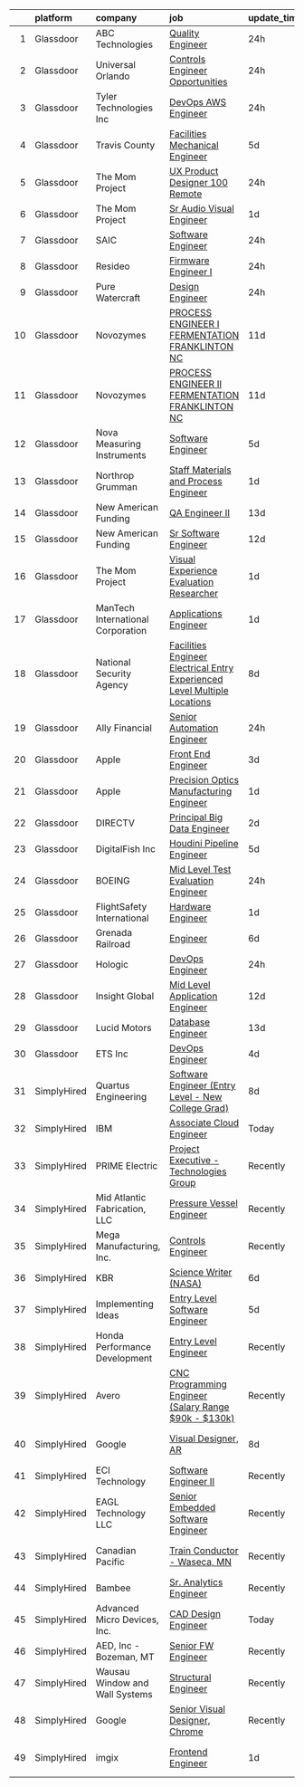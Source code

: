 

|    | platform    | company                           | job                                                                                                                                                                                                                                                                                                                                                                                                                                                                                                                                                                                                                                                                                                                                                                                                                                                                                                                                                                                                                                                                                                                                                                                                                                                                                                                                                                                                                                                                                                 | update_time   | location                |
|---:|:------------|:----------------------------------|:----------------------------------------------------------------------------------------------------------------------------------------------------------------------------------------------------------------------------------------------------------------------------------------------------------------------------------------------------------------------------------------------------------------------------------------------------------------------------------------------------------------------------------------------------------------------------------------------------------------------------------------------------------------------------------------------------------------------------------------------------------------------------------------------------------------------------------------------------------------------------------------------------------------------------------------------------------------------------------------------------------------------------------------------------------------------------------------------------------------------------------------------------------------------------------------------------------------------------------------------------------------------------------------------------------------------------------------------------------------------------------------------------------------------------------------------------------------------------------------------------|:--------------|:------------------------|
|  1 | Glassdoor   | ABC Technologies                  | [Quality Engineer](https://www.glassdoor.com/partner/jobListing.htm?pos=122&ao=1110586&s=58&guid=000001816625cde1a143d01ce3e0544a&src=GD_JOB_AD&t=SR&vt=w&cs=1_9d486a6c&cb=1655276162951&jobListingId=1007938517056&cpc=217C45A42544DB93&jrtk=3-0-1g5j2bjgjjca9801-1g5j2bjgu36hh000-bd5d17e4e4c988c9--6NYlbfkN0Dyql9H8otvVCf4o9ci7Go10120Y9pbr6bA0mF6UpCZZiuKMYhg-GJMonmd3j82u4oQECA5yojjBz142K9hX9iO77Jvj148hLdB--gNYlH-gcVjKXT6ozZMsvtVB_dM-Xtm0GEwY3RSuFfXButnaGwBuAuH-POjz7j3wg1CkD5s_3Xx1ScIfucwzh19M9305X_mWv7XqdminZLppbrjuZoACNUucOeShwgtKMKRFM3KUdhJB3wJH3mIZ7yHiqQKVeoDxtLPVqGzKesYDKigiYpKzBimM6k24CxX5chVmr7v_IZi7LfgeZz3wpymeDXm7TBBIwrcrzZKOXrKEhqw5-VVp1QAgTuYV67LQPzKTX85tGA5GI68d2UmTQv4Lquuq-XPO8ID1M07pwWKaAJX9p9V8sIH4SPdAMQOhy8zo141JmOf2oTU7HakjcUGkCKQxiHCVvynKYzNxQhQIX3l_8HBtKNPu0LhWb5mgJctEevnnFCsWJw5mGQSYubEB6QqytlnjN9jk45HNqxIh45XAhKAo0lOAZohRQK0ZT0kg_zEeNvU4ND3bKRs3Gdg5IZSInY8xRri8ZgwODQ-VWC3nB2wNI9vULvCf0fOCC7V7i_h9OvphTViZAjYWnRTjUyCtpFPqnWRXlDsiNmn8eD_jK0TMclff81CxLkrwAYzjYjfD1l95HWwYpc8DIrk0142jq4SGoENWCHM0oQbLUH2iZFGZnc6hbpHP60%3D)                                                                                                                                                                                                                                                                                                                                                                                                                | 24h           | Gallatin, TN            |
|  2 | Glassdoor   | Universal Orlando                 | [Controls Engineer Opportunities](https://www.glassdoor.com/partner/jobListing.htm?pos=126&ao=1110586&s=58&guid=000001816625cde1a143d01ce3e0544a&src=GD_JOB_AD&t=SR&vt=w&cs=1_8e1f2d0e&cb=1655276162952&jobListingId=1007939007650&cpc=9DC6E4D8324653EE&jrtk=3-0-1g5j2bjgjjca9801-1g5j2bjgu36hh000-43606380b3708a00--6NYlbfkN0A8dBNt2Xi2s2VyZMdbOlonzlm4bxv48OGaZczYzhjJpiI6hl9onzam_9bPu8THeLGg4YJJSS9fjOXnAiPjINKGA5lcecBX2w5ezxFrWyOgGz4R9qUzeSCIR1YmpQEud7h9pjynpK7F69apQRbAkW8_2zgdFrKb0SASdp7p_XQ1s5KvLJQAbia3mckEtsB-Ldv-56_bLIZHw0kmdNuF0hGKqRypdTjHi8Zp2r01z31cxj37BKeue-ak7pXJrbxn2DhTqlFblnibFnTo5uuYDHsllwZkHS434OzKbDsDrPoamL5ltkNSmZYSJCEtKP5iYMUrozCid2W4ddVx9Ke_HYiOYbYoLO0TrJ2MOrFzxWjEQZf3iHPhFnUj4K1j-T3EuoQPyENHrhW_-LuFeqZ1YhaFA8sWnGFA_Jdbcz2TMS_vW14KAVFGN1Oh3urLI7R6C_JwhIgOqIOQ8wSFdl0gf3cnSWl6n_EkQ3GnceS7UlkrmiBHO-VMjnqsRy4mnjPc_cI614ytFdzMZbAywCV2w1vjsXcBBBBUga7V16V09nP3Y-IuojW8uEuhoGKLxGjTxfo3U_npKWMTZv24rbndw8oSS9kB9nxtpwv9IvnPe7HySncKW8_R-ThVSbdVaPlN7pJ7lanpmPoGI8sFOkvl4OHxIY3Jebg-6_u6duGRHLAGjRMCq2hvrKfKK80LM9V4zweRjeZu_aGjGB9p0B6w7HQOWgFlc8Nw13zpt7btAy_IZ6RE3R11T4fPbZ-PwCmSFSxHpCHNF5XdWwcIBo5ytja8AcmrNNz6VDCULz8TGav44Zi6tY7MocLXhmazi3VZUNrJewCzrSVOhVwuoLuKnYRhAgbWSca1WoHRgQINXy4XvBTYpX9n4RTweemKnJjIX26froxPtduwA7t8h6hlI8yennrlnGPjOzTy_0P5kdz11NVgd5U2KL--6STk_bhuE_bUYOMm-ly0IiUIfuarrb4sUIpFRJv2bFme8b4pbZ22QIsC_b0nHRi9IY1_zujCrQ_mlhpkgp5duizwbTUdAB4icafp0yIRf6KNX-bIMs-5u8zBnEiqYzS365t5iKQcx5JX_K78f0A5rDrFYl6vEeFDA0WNcXFFIlU%3D) | 24h           | Orlando, FL             |
|  3 | Glassdoor   | Tyler Technologies  Inc           | [DevOps AWS Engineer](https://www.glassdoor.com/partner/jobListing.htm?pos=104&ao=1110586&s=58&guid=000001816625cde1a143d01ce3e0544a&src=GD_JOB_AD&t=SR&vt=w&cs=1_515a6dfa&cb=1655276162949&jobListingId=1007940035766&cpc=D1854919426062D1&jrtk=3-0-1g5j2bjgjjca9801-1g5j2bjgu36hh000-3dc47eb8861e020a--6NYlbfkN0CeE3Wp1M-8tH35RiH3f1Z9bIMggqs9mWwktycFHRXbIf7vsqZ4_y01El7JuLHQmhjJrEqCTIxpiGbuWFpJyQsE-aU5cNuGayx2r3Q7SNv14Le_bkWF9khHyeL05PDMi93B_gFGjc6EtySOiD2AtpG6BL8kvtI4tSN_3dOXt1Kau-xFJ9J_XkstR0b6q210dSGyCZA4Po5W72HH8Ryb73RAkTmbEUulPtfOdgiu2S4AJAyOWfxUxK7qSCZK0AXt5YK3w98rhq-ZBnJyGlAU4ush6W_2HsWljs820FmoKo950O1ARVE33jhMoEffQ3mqklTQT4J4RMupjH-6FoMUA-o2nQPdCSCs2r_MneOFEeySa4LBMG1kHgbhtnprMFZPNbNnYppIVm8oF26-amAF5Hc8utpgmV9h-qf0f6y4FmDraaQeNZBnHwpUfZJGAd4xxh2WGOljJggpHIe3PzxQuluxAL3C1TRNAgAfimpo9kbKyks4tUmWINcVU9vDJMKnkx0H0Zhy9ERvyEVqemiCJJ_VG_f8jV0XL_EJggES-ZQrDw%3D%3D)                                                                                                                                                                                                                                                                                                                                                                                                                                                                                                                                                                                               | 24h           | Lubbock, TX             |
|  4 | Glassdoor   | Travis County                     | [Facilities Mechanical Engineer](https://www.glassdoor.com/partner/jobListing.htm?pos=106&ao=1110586&s=58&guid=000001816625cde1a143d01ce3e0544a&src=GD_JOB_AD&t=SR&vt=w&cs=1_7fc24ddc&cb=1655276162949&jobListingId=1007929714118&cpc=3B453408E5782294&jrtk=3-0-1g5j2bjgjjca9801-1g5j2bjgu36hh000-51a2754220af87a5--6NYlbfkN0DPC_LVculOqwqU5hJIEhpWd4EhNYpIBkCFdcy_r_MFe7ANdGmQxI-VvXJrD63T4D-IuiuGT9SGO4KPw_10KHO8vm2j_QZuFjys1--zmzu8ck3aOgaTDEMcaKwsmU1kLWoUlNL68lrv_rSx0-CMvZsywyETUFLEohMjqpFYbH3pGNjAhHPeOHFVfOfKrwfezefwrDWGeCGXElCWVcWkEdGkeLSqcP-UoSHlCqFyP6s0CD_SQRvE_tWeCPC4WiuYCDiTZvr26_RtlBv4QB1nfNwKVhsQICXJwhASM9Qxdk13MM7kKudErt8nS2rRYOGVY8WN0Pi2tHIYjOf_GLeXnEz2AGeQgWUy2P1O0w5UmfinvkQqsVLC7Xqg8AgABhq7u1r2n9Bn4F1_iWk226xos30P25Zj5uP4P89emQV4sBEEzHVUQZltVXikGoer6dXKh18T5jMnO_Y-anitibIHA9tn1GWjMPEyXKO2Jk2eW_Dqq29zf1PeUSRwVyI2LpHza_TeSFPWAGJbaxTFYvx93yneozlmUaR24YU%3D)                                                                                                                                                                                                                                                                                                                                                                                                                                                                                                                                                                                                  | 5d            | Austin, TX              |
|  5 | Glassdoor   | The Mom Project                   | [UX Product Designer  100  Remote ](https://www.glassdoor.com/partner/jobListing.htm?pos=119&ao=1110586&s=58&guid=000001816625cde1a143d01ce3e0544a&src=GD_JOB_AD&t=SR&vt=w&cs=1_506444b7&cb=1655276162951&jobListingId=1007939940036&cpc=C19BE7EA145E205E&jrtk=3-0-1g5j2bjgjjca9801-1g5j2bjgu36hh000-282fbafd07e7048c--6NYlbfkN0BDp_epf89aHDQhKpPegNJQ_ldQpEFZQsM9OcONMGxWx6pU56EKHF58QjVdAUvn2gX31HUntCyLU9kL0yTqRlH6dOkVst3MF0LDMifs296oIceqZGFjJ9Mrd7jn4V0xTO0Sl3ZoJMxNCG-8e68862iCXYY7g4rk8zkddckaYAavlYfQvB8YHhY8Ex7xm4sTTZY11t_0xOfjmuNzIb1sL5kw7XwCJg_OcD5pqOT3yXqGhkAcbme_EKiA6ok8ifFYC0OxlJZAdMq-YMLxXA7yDoauyPwox05oXfX4vOX-FAvnAKa9AFkY22BoE-ZWKIVl0v3dAtq-dXc-09JRJL_WnwSTl3R1ofoT01Eaoj_WC-X5Nieendob5ZNZRHyyiyfVxkznkm6akbzqy0KXA6KkDiZi_VfEqpsLOEdcmxJIjUxIVE-Og75rkSP0fAWf0YnKhGYYIrboEja-4d37QlW94mibPmYrEWEHI8skcJhJU-zW7z7QM6SrXR5h_rhSKrQuXEjrESmEWGDIlsp_wUOurUJzDIHK3YUJzkktfZUqbmbMA0AhFON7PfRoTStl-dIe8DECuN7_9LYUtQ%3D%3D)                                                                                                                                                                                                                                                                                                                                                                                                                                                                                                                                                 | 24h           | Remote                  |
|  6 | Glassdoor   | The Mom Project                   | [Sr  Audio Visual Engineer](https://www.glassdoor.com/partner/jobListing.htm?pos=116&ao=1110586&s=58&guid=000001816625cde1a143d01ce3e0544a&src=GD_JOB_AD&t=SR&vt=w&cs=1_651b88a9&cb=1655276162950&jobListingId=1007937497386&cpc=5FEB1BEB8E14EF52&jrtk=3-0-1g5j2bjgjjca9801-1g5j2bjgu36hh000-1e8ea6b2390f2a34--6NYlbfkN0BDp_epf89aHDQhKpPegNJQ_ldQpEFZQsM9OcONMGxWx6pU56EKHF58QjVdAUvn2gX_BK2JMdqXaKMvPQ-O_yPXPYbViXcy2agRfKi6qVWOPBhGUYEXSUtLFgrlpOWndMJZo2gIsPE7Zi1ZgxAz-U7K999IZRUqojpmdV1n4Pb4HLsOnvSLFztCIcSSsh_zE818g4gnecRQQjIdSWgTwSK_EEef9JbaUlMnvx3jPmH56Cuj00D34CzrlZNrj3Bh4sEriD0ka6_iV1PaYq8ROG3Sas7vbUS2Om6-O-Mk6Me_5U-H1w5dQY82gjAqiyJAvJLSK8qJPMWoVD0tvHE5QjnCljin2FDUEUlOkRL3qx_T9ktSono7R-XIGC8M64-3qGviiw-VK2s0xSYFWm1XgnKqBVi-ZJXcFL4782IEzD6MQcU0MfGRAtoKbn_IrUwSbzbu-Axy4tFF-vZRiJQB6dkcxH-bdJppB4PNdNA6jw2MFjfABgrsc174doULzc5e6s8Uqpet_xb98x-IZLjEx1j6NILSs17SXjA0JuVF0iGEWZ67hZkb8LN1YepcvEP_cP0le8Wlpocdxg%3D%3D)                                                                                                                                                                                                                                                                                                                                                                                                                                                                                                                                                         | 1d            | New York, NY            |
|  7 | Glassdoor   | SAIC                              | [Software Engineer](https://www.glassdoor.com/partner/jobListing.htm?pos=118&ao=1110586&s=58&guid=000001816625cde1a143d01ce3e0544a&src=GD_JOB_AD&t=SR&vt=w&cs=1_0664e117&cb=1655276162951&jobListingId=1007940043725&cpc=C63BD00756FD6F58&jrtk=3-0-1g5j2bjgjjca9801-1g5j2bjgu36hh000-be44674f0624fb82--6NYlbfkN0AauYDK0PcpkAAwvqsYr42ytNXSoRmB0ySYhRIkJ-ozknMmzV10mP9D-ZXILu2789aDthj1B7hVFHO5RAKOOR5nfooOtWgOJvnO2sD_vSsPXCDlsA_ObJpeb6uHIfWd0-eMicJYpQDC9VIs6NtOcODKkZ3YcuIrWK53SjmsWs-PQqXAR7gqQ0crS3nCi8htOcMdkOHSPcR9_y7mMODHPC9kpvp7mMhQy8oVKan900WbSAnBksHHxj9wUhm1W5Nw-HgrO9dt2Z81zBvfz9OMiJRrmqasUiXeSO6qK6MkegmPboX2GEkIDeTVgRtUFbRUOcJwzQDzxdkeHIAxz5oKtWSTkbfhWY48wh7tkL_TluRvj15rTzYqNtfPJ0ckOjnbYJUGGwca_sOJtNlSnzRX90KmOTtjT--IoJiLbk-qVUsOolB57mrDNo8HiywiZNdTaaLqwR5OvKNJmNy_2Tv4RbEMbw0vykbHfHgGOxourro0NgasDKqWmPo6qYXdaTyRNsSdT9i05bpvHSMfgNo2clTCErMEUC48aN-xO6BXnElElBWPlVp4POa1SMXgmYOnchKgTAfcL3G-hZ-jntoSEJs8L1ZnKxHS-Lt7D36J6jTs8stmi7K3UxieRH-cITsZSXPGmEIW_j02bG-XesE2A-y2fB3wieOzk6iTB7xMIEsWQDF0MpaSbo5RwRzoXJ0owoKstxY1qasislXm5ZqXMxCWLat_tlMCotFGtmvBQMR0Jq-3lC3M4QuOSO4QhZq5Jwe89qOhfNYwMTdv6MV0kJw4bbWDOe2g5H1xF-_M7oO_Mwu3ECjbGS0MlVnkVKAi2yGCu5LaGCwkAxZtaGhFNjoQf9R2S46nzi_aWJFMHmmT1_snNxOsVGLDjNJuuBkVyTuTzGTYUDd8aD_MTwwlp9e9FYYn2NYkh-R2gBI2W45b_5eXY8DBAUwR09CauXF9_yA%3D)                                                                                                                                                                               | 24h           | Oak Ridge, TN           |
|  8 | Glassdoor   | Resideo                           | [Firmware Engineer I](https://www.glassdoor.com/partner/jobListing.htm?pos=114&ao=1110586&s=58&guid=000001816625cde1a143d01ce3e0544a&src=GD_JOB_AD&t=SR&vt=w&ea=1&cs=1_7ec67fd9&cb=1655276162951&jobListingId=1007939763403&cpc=6EF74AC2F94C1840&jrtk=3-0-1g5j2bjgjjca9801-1g5j2bjgu36hh000-fb58bac0fdd772ef--6NYlbfkN0DT7T19LRm5rIw1kVFV5jjJyRz0r7VL9gA-w6GP5AeeJEuQdK35QSWg1vDUulE4ICSVkpMJ47jai_VrIxkSsb3c-pt4ubYIguc_cSJskvpsD2A2ms1S4OoHLj2qpXWIfJFbmwSRyIJxSl1DqqKMY1kUxL_8MQmUt1YyR3uNCEitij7t5QYl2QGXV0YeTTUh8XoIymV9BGFOztsR8fuNPjE8sZhS1bm3-tSFH_QI6doGOMghR-R5mz9hSaV04CgB4qXKyfRGEvssYsn1N9enTwhd5oCbW1mWkG0HJDlVdrsjT4eYTJz3u9UZItC4nDW45Ozik5VCzlNwvYFx6G4gnn7jr3Ddo4U82iux74EqP8aNqhLCf0xYOqWb1kJ_HKstBZFAJsTVM_4r6vVFQ-2Xfx88QRbQ0-W1tt_EyiHfz-uI6r59y0C1lwDf_jAx9Ib5Umh3EsifRT6tRoM_x8_LbUlefHJWuaFd8J9-Siyo0PiaRQp4zArY9vxdf81-QeQzTqw977OIPCT0NA%3D%3D)                                                                                                                                                                                                                                                                                                                                                                                                                                                                                                                                                                                                                          | 24h           | Golden Valley, MN       |
|  9 | Glassdoor   | Pure Watercraft                   | [Design Engineer](https://www.glassdoor.com/partner/jobListing.htm?pos=111&ao=1110586&s=58&guid=000001816625cde1a143d01ce3e0544a&src=GD_JOB_AD&t=SR&vt=w&cs=1_3e74cfed&cb=1655276162950&jobListingId=1007939991855&cpc=34670CD602BE5E55&jrtk=3-0-1g5j2bjgjjca9801-1g5j2bjgu36hh000-90f7e53e94f0d650--6NYlbfkN0BvrjnhlIknunj6B5uFGHHla5BSmGDnouF8_mjReNBU2kRZZ3EzJErpFaAlNuoJv_OnEIbDC4xlyDt225KawaeQQdvbt0GxWsA3EFbsm5war6UWVzQg6x-9O_7vA-s-Ymdu4M5ZqpzSYbLxxuqLsQ9B-eCc4xY8xkDAxOO9LqvH1tEHMg7I5fWuFZ8qvN-PvNmLcDsoAWzoLqwbKP8y9Be7XFsXcOihYeEcp5uPv0W1sfWWSR9QntWJ5znHPD1KnyQqS_t2FttwDcVHNIO5FUMm86XAtEEZQZppz88W_YS86UwWO1Nj3X2QjsUpekS3ut_U7zVyRDZKtkw4C3NP7E_QJqutD2tNjGs67nbyd3tjEWp6rQ4Ihg_DPcnW16qPEYemjDEmSP7a1qp8Qn_ZvXeBlbto_mPjm5yjHPKstRjlYLQcN9Siwzr1utgAMSZRb0LKnAYXwsSCqQJPj-lrmvRzgGw2_-vx_V9Vj2-nGILkS5FPmVn1a_tpUHxQ1y9XW4k5k-VKbnJv7P7_mAbJPg3tVoODVd2x_WBoMOCRTaSTtNYwd7eL3aQUXEUNytzRJCfC3rcKtYfh5HjN2SOBibl7gPFh4yUJOZ7fY2vure6GtpdOt87CpS5Ro8dAsImewYc%3D)                                                                                                                                                                                                                                                                                                                                                                                                                                                                                                                 | 24h           | Seattle, WA             |
| 10 | Glassdoor   | Novozymes                         | [PROCESS ENGINEER I  FERMENTATION  FRANKLINTON  NC](https://www.glassdoor.com/partner/jobListing.htm?pos=113&ao=1110586&s=58&guid=000001816625cde1a143d01ce3e0544a&src=GD_JOB_AD&t=SR&vt=w&cs=1_0b8e788e&cb=1655276162950&jobListingId=1007916782750&cpc=59DF70BB7E75A6DF&jrtk=3-0-1g5j2bjgjjca9801-1g5j2bjgu36hh000-77b0cb9d8ea2619f--6NYlbfkN0DzYURYHhOhcSs2kH59Vbc5dm2dr9cX_ohkgLaX2Bn0uAh7Jbtz3TTEINapujOv5k1BQl6A23-sK2rgY02Jd48pYEgHblWDF1i8zV3h1JxS-y2wjXF9IequehsUtqqP_vXMItp90KIVRGOquJRdVZX-ELXCcywWUYEP4u3fCTfpmZTF4OOe5e2P3LWY1mbQipknXHQV5H-Trv60Euk_ZwEX6toyzg70XED-2P4_CFVPRbEIo5XNRuDYJ_JXdye5TnMBqfCb-E50iW2oU3W2mgVs9Hj-Q5thgYyTjctlDbTAaA099sxE72QNUmnegXdwhbk8OiWqfF18WIY6ogsoMOH3t9g75Qp4QCuvsmlmhI4RnZWsknjjAZlRlezheVU1NHfRwD0Qp7TDxqejxvR1cx118HT-X4-837GXcSdxmKB9_xhNzdVHo4_xRgxPqKRsfVyIhlHhtBPaVVAcD8i53XMIqFclH5dFxXuSHjaVN_tmlnKHNVllHdaOZydaCue3K5zzHt99FW2ZPYsE9r8oE0NOR8erCng6GhJVpO0nSvDHHb64Z89EE4slXSEiS9sCF5qaOoKg6nycGBOciAzNGNADwtXZCtpIBxni9hkf5cpL3L-4FMywYYLobf2eTYR0kL4%3D)                                                                                                                                                                                                                                                                                                                                                                                                                                                                               | 11d           | Franklinton, NC         |
| 11 | Glassdoor   | Novozymes                         | [PROCESS ENGINEER II  FERMENTATION  FRANKLINTON  NC](https://www.glassdoor.com/partner/jobListing.htm?pos=105&ao=1110586&s=58&guid=000001816625cde1a143d01ce3e0544a&src=GD_JOB_AD&t=SR&vt=w&cs=1_c0941951&cb=1655276162949&jobListingId=1007916783026&cpc=DB3A3A67F9161FF1&jrtk=3-0-1g5j2bjgjjca9801-1g5j2bjgu36hh000-a488424d9d6b1753--6NYlbfkN0DzYURYHhOhcSs2kH59Vbc5dm2dr9cX_ohkgLaX2Bn0uAh7Jbtz3TTEINapujOv5k1BQl6A23-sK_TlqujlbLsuTCF5WGE9UuhptSRjqv9WKhixHGXwyB9IWIFvrZ2MCncbhsta3K8YVk3Ldsfx2tvfdRPRB0qka5VjQ2gMLmoGZun0oQRDHTRt3I3zO1t_FSsCNWyxctJWwuouQ3y8IupjcmtAwSMCQhHsSQ9clXUeZndTuFkWSOQ212z_vJGAA4xK1zXGtf050ZshAQrw0Vdi-VMr3swrZA60ei2hPqpBHjiLpv7yLoO7tOw8PIZ5wyV5IQOudvozqbk2u087K2VsNWx0fP6JMrCtMU9H8WyFyyM7ZVPmN-r1UM6jzAvo79YzuvjHk32SRkDlQJKYlDdp4Ey4wyMNDB5h35V6R-P1NI9NANnlpceRfTl6WPkRovUBcKNuuWpSnrcnglpmDbhUNfSQhpgYB1tZ4oYvMxTMSZFHZ_I_p81xq4RISIj-RDnaEAY6C4J-5R-Me8AS9Ft46ECXFrMjtDrlqzr0EG9RfTyn_66LVcFXwHfE3JWrI0OdWyJlYd4__Zk688VhEKOmXmvc3jZWfmCNR-QhRaQezS7o9K-Ijfr4LxkhRAxkMt0%3D)                                                                                                                                                                                                                                                                                                                                                                                                                                                                              | 11d           | Franklinton, NC         |
| 12 | Glassdoor   | Nova Measuring Instruments        | [Software Engineer](https://www.glassdoor.com/partner/jobListing.htm?pos=130&ao=1110586&s=58&guid=000001816625cde1a143d01ce3e0544a&src=GD_JOB_AD&t=SR&vt=w&ea=1&cs=1_62bcd3ed&cb=1655276162952&jobListingId=1007929332243&cpc=32EE424DE2B657EB&jrtk=3-0-1g5j2bjgjjca9801-1g5j2bjgu36hh000-44186de30a04d482--6NYlbfkN0D5lWrS-1n82FgDGxmKToAX9g1SJqlowEUYAWlCu4XHS9zaqgkP2TvDQEpoR1J3qDbxY3nteRQwCr3EPtSq4xNgEBNHlE-eJEuXPx-yePUqCLITYgEmqNupWUIyK9V0sxkgKJP7Pu6W95jLWc0kIUY7b9g9_joJqSvHxqVytEzrMSf7sCVP829HM5CU8nd2d5ae-CUU6S60C7ShZ1Og5vcVZ5kJ07CUB0ZqVkc8WPC2oJnmMlf8xUJj9U5ReGQSwYPOEmyyIayrRs_SVatog7NkvH8ZyzYAg4y-84jhqp4DH-d2gnjxLHxVWGTxLqirYqoeTDT_-StVmmeZD92ddxzGFeuwPvgL8-ZZPrkfgTD9tCAqF3sx38jr6fnIo0uhxZ0Iy7jjSg6Oig2bduI7M069HgC1R-g1fQbL9G3AJeYA4bd_HKv4zcY43Fb8XA7ofHU36JdIwKmV8ki-kABqD_lUSuHhdGB3HdcXrCGrJw9yL-DC89Ao1KlKa3zzhj2Mck0%3D)                                                                                                                                                                                                                                                                                                                                                                                                                                                                                                                                                                                                                                          | 5d            | Fremont, CA             |
| 13 | Glassdoor   | Northrop Grumman                  | [Staff Materials and Process Engineer](https://www.glassdoor.com/partner/jobListing.htm?pos=108&ao=1110586&s=58&guid=000001816625cde1a143d01ce3e0544a&src=GD_JOB_AD&t=SR&vt=w&cs=1_b7be800d&cb=1655276162949&jobListingId=1007937603829&cpc=3E251C7E648E8D76&jrtk=3-0-1g5j2bjgjjca9801-1g5j2bjgu36hh000-d1253c1b7a2e9d24--6NYlbfkN0DPf8Tf_oakpB62WadId2dzQiWExtALTi0lpCM--zHBL1trAzPQuAwgyDf_-NiZch0xXP53WrIrpA0E3ktRTCg4tdJIGHskG54zn32rUclockSHlQQcGot92nZPQXFhXfCizz1Hf5KJhUnmdqrwlvghldlDLKEBpWMcNfcucIZNIORVJXsxs6KVI2GhxYAmBISJokAg3yUdWJYkNhqZyTxLljzpBoip3Rl7Pc11r1nQO1Cvk0BcupHYJvGYoro6tRWotNHv0motJbpNY6qHuGwKqFVvxlFwwRMOqtAbPmRhR2EMtOT8Jg3-SwBQ1_Be_hZYcjeGHOlvqfyDHgyh0x0UvwmAHWW329TGrfM5EBwJqJQX5EFmeMtLpWLERJH4f68DZJ9UxgzyO_hjvUmfrVxByxNYoo2Jd13byio3q9slNFREcyvVUSH0XXjxrtft0Jc-C7fSv4hNaohyKlH6eLq_KnugMsFXtvqOxT5EcY9J5I8xe4A-Sz_Uo2H5Y79C7QRUf6LeDSXKmAqyk69rUeYnmb5l0eL1S9sMeYgj3In8dgR_Q6eiF4P1Wfe_gcFUlfdtFrOjiA_whogkY8TDd-5RqSraYPQfvsNV8CgAOiMiLghpiBIAKARNccy4oSMrNaaepnxmv67rbvIVos2b0VNtMhGhgbECfPYRC0XlMHqGCGyoyey3hcnX-lZn5lBb0RZP200FlHK0R9Y0P_bhGelyiWe_Yor9qmSXhriygvge-i0i6g3AZtXfw-GCLM7oLVd_9bfv8iB2GLCyaJ9V-jqf51TdkumntouTHqemQnYZl_kLc9FH_RQLFnBJWnpS8m_hnIjp4WyGPmQfB1ohXO9TDK8jZXCCYRw%3D)                                                                                                                                                                                                                                                            | 1d            | Clearfield, UT          |
| 14 | Glassdoor   | New American Funding              | [QA Engineer II](https://www.glassdoor.com/partner/jobListing.htm?pos=123&ao=1110586&s=58&guid=000001816625cde1a143d01ce3e0544a&src=GD_JOB_AD&t=SR&vt=w&ea=1&cs=1_94059d68&cb=1655276162952&jobListingId=1007909888068&cpc=7F6F94E2229B3AB5&jrtk=3-0-1g5j2bjgjjca9801-1g5j2bjgu36hh000-5e6163080e97dcb4--6NYlbfkN0C2BFb7Ub2YUp4strrym9V3pWtjyRKtgHKt_kMzkewmGGJEved23y_kY-GSZp2akmOnnBVFhknn1dmgb4isILeEUsTizJw027sw8FXT_a3BY2yeVrQZLFqVa2yf0kp6Ff8opLu5JYCYJj-JS5GRfBJ47TeZBU-f9SAvFxDrn4069ASsozAQv5ZvSF5dUIfb1AOuza8ws7xmhIKi0U117XmfV1nQL2dSiA9OqdLEi3ZWNd3HQachYdQfV6qWu8GwJwePswFLsAgC-WRnlMrdUk8ULP5SRfYhxvlIaYJn4V_BTvQJEGPR7vUmXtgdsB6E_Tc8FTqSSq8A7VznTn1YpK12xuMpt0LZBhPmUIYlpqbB5pMrE29FNBLC9yVrX7g8cd9LdYTP43pZN9wO4mX6xKsoM1fFD3_gATciVwPMvrjvOlXJhMVypLBtMvo221yjZI1VEkSkBaSAZlF6JcZRWysKgkgHsLj7x-tdW-O_jd_B_SijuSoJKb9TO9E9VF9Wc9g%3D)                                                                                                                                                                                                                                                                                                                                                                                                                                                                                                                                                                                                                                             | 13d           | Remote                  |
| 15 | Glassdoor   | New American Funding              | [Sr  Software Engineer](https://www.glassdoor.com/partner/jobListing.htm?pos=129&ao=1110586&s=58&guid=000001816625cde1a143d01ce3e0544a&src=GD_JOB_AD&t=SR&vt=w&ea=1&cs=1_41e0755a&cb=1655276162952&jobListingId=1007913734971&cpc=0C139D4CAD5A6DB2&jrtk=3-0-1g5j2bjgjjca9801-1g5j2bjgu36hh000-2962633781fb385a--6NYlbfkN0C2BFb7Ub2YUp4strrym9V3pWtjyRKtgHKt_kMzkewmGGJEved23y_kY-GSZp2akmOjycRAj8bMdR0y2MdnbmG25B1emvbKmp5_MlvJmQdnYMUCKWELoBbOlA_TtzOAX6yjgfSp3br0260fNuEsk8D7cOW7NSXQg5SH3_HJt_E9nFZC7xyyyq8Fn00NPgqsrQdn7sLh1QO_Vc2xVHf0eRmGDREmxMDNqobsIkNVFIzdkNwJMvW4czLVxoerzadEbLrlXjIDzBq0gfeaS5kSoMZsY-ISn-sKjk_7C64PWQZidxnXuEwZTZIUqVv1PBQoOd04qoY5-hxXSCgXsoCflV-eoI3YsxADxCWNp4m-pBHG9GsMmsv8mH6JXeGTw1AdkMiYXaIwE3KtNpOFhgH77tvQzgNyOA5Ni9mcPSaKazdg9CEYVO7Du_1pil40a1o_JjkEShxNEucJOvBbk6BkeVlkg3nMSDUUUh9dfmHUjGVwuZ1NNJr9acc6QxTCSPD1BCj-sWUy9AyAvg%3D%3D)                                                                                                                                                                                                                                                                                                                                                                                                                                                                                                                                                                                                                        | 12d           | Remote                  |
| 16 | Glassdoor   | The Mom Project                   | [Visual Experience Evaluation Researcher](https://www.glassdoor.com/partner/jobListing.htm?pos=112&ao=1110586&s=58&guid=000001816625cde1a143d01ce3e0544a&src=GD_JOB_AD&t=SR&vt=w&cs=1_027628f3&cb=1655276162950&jobListingId=1007937497613&cpc=BBD63848FB84346C&jrtk=3-0-1g5j2bjgjjca9801-1g5j2bjgu36hh000-4cad7ea6ac965c8a--6NYlbfkN0BDp_epf89aHDQhKpPegNJQ_ldQpEFZQsM9OcONMGxWx6pU56EKHF58QjVdAUvn2gX_BK2JMdqXaPbEPrQy0nK9_-zCLeCog9t5C4ORfkWf7ly8uVTQYAWE9tlWrsDmo23fwjHMr8fNG6uhDc2qPS3Er3fQtZeFzFVYu35V4mMEJUICzQFDoNbos1b76R0_btlA9WOPHKCLvZUjKmRQbWZggPLg8fEAxALpWe3Oxk6P8thYBZUUHieVDZfY2ejaL3qDp492AP8LDxeeqIZpb2ZD0wvK5SeGOpZyFNXskAWaqAQM4TnFSfLV_VapCglpivtTxLwt25tnypJsTyO-ugIAOCAhy9Egd6rXV0TGRL1AI2IyNLzYBo9n-TJgrUQ5qpfNteeZIfolHE1BxOY9UsbUylYwAJtWcsC21h6O2KcHbbljyuZ4CMHrgV-AmEPbfE6a-STRad__DQe_LmgXBhmx67ql6AzPkqvdnlA3xX7oZ0f9jLk8_Az8fCZnTqVNBfaM0wLkXnmqhaS4cWOC8lofYsDWtX6U-LYi-8C7yAqkgqSpjA5jyEhGL9sFSt8-TXo2b2ifkBZB9A%3D%3D)                                                                                                                                                                                                                                                                                                                                                                                                                                                                                                                                           | 1d            | Sunnyvale, CA           |
| 17 | Glassdoor   | ManTech International Corporation | [Applications Engineer](https://www.glassdoor.com/partner/jobListing.htm?pos=103&ao=1110586&s=58&guid=000001816625cde1a143d01ce3e0544a&src=GD_JOB_AD&t=SR&vt=w&cs=1_22df2df8&cb=1655276162948&jobListingId=1007937038893&cpc=E706C0852E54835B&jrtk=3-0-1g5j2bjgjjca9801-1g5j2bjgu36hh000-d1129d40a5e8dbd8--6NYlbfkN0BrkGAw7VGTTnqsFJf6dWxF89xA6YoUaNLrpGgF8xRh18eTyqQF5LRSPxg2cqyLp4wGzSo1BcBCX0ci9223_avay8vgjf4VUK-BJOeJdJc2KgXEs6JfXetMIG2-1wEo_SkXdTP2w4Yksp0B5oo1WaA3EHNHXrqKhzv3Xn2g4tyVGmpQbKcOQeHFcT67NY-bFpm-DCOpk_SBPdT6Zs_g2gf7owhrDQpzjrxKpHqQTlhJzLNho2-ZFN8BGDMwVNJ5rR1v9E6AMGrEvgr-g5NOgpw9C52y0C0zj3CoVr7VLb2gw-0GiP6jlKJSHT5hMiuOf-WMLfERLaRC0pHAyoSIKa1YxTsVyf8WjdAuNkuHTMZznIbBPo3j8dih1pY4odG2xOrw7ZtRRwRmZm18_w1g9wRPBZChjTnCbyPcNqxk4iVPl7LPGmwCQ52h1bGXcpmOkIJftgnUAKoSrolqvXeXqqRjl3pEiyhqjx_ZaPXEo-Hw8uCEyaTUHdPBxHQOYJatYLHpTA9bAIQmzDjPOwmYBDWdhvD4H2m6vjMZJUbq00FyZ2mLYZ_U6_M07r8_9MFQhQ7ZVxJuiLNO_A%3D%3D)                                                                                                                                                                                                                                                                                                                                                                                                                                                                                                                                                             | 1d            | Washington, DC          |
| 18 | Glassdoor   | National Security Agency          | [Facilities Engineer   Electrical   Entry Experienced Level  Multiple Locations](https://www.glassdoor.com/partner/jobListing.htm?pos=109&ao=1110586&s=58&guid=000001816625cde1a143d01ce3e0544a&src=GD_JOB_AD&t=SR&vt=w&cs=1_179de359&cb=1655276162950&jobListingId=1007920180076&cpc=9C938E8DE9AD6C02&jrtk=3-0-1g5j2bjgjjca9801-1g5j2bjgu36hh000-a0332c9e47c1e263--6NYlbfkN0AC5S5KfpcrE62cRuYLg6qW_HWiPjKHP06qk-AGfbwYtGlr3wcSMURH9oqKq1q2FCdQabsBawpYv9ksDwi6Z0-ID9JfcxFWiwhaArLErDP2OZ8uL1g-7w_vmYUvdQ6iPtV03ASysv7r9G4DvfSkuv6h-qS_xyVHRk64yEYKVoqHrMuytQkqqchctsIlS__UbKCRGCftMHCiY15EGm-sdcciy-pOaZWQXZzWM4ARJDrs8rN9JzRZhs4Bh-xtcudXdtKLMJfyiLK6Epf7swchTy2e3SFNfFAgLQ_Kif_3_Ti5nqE8uf1rUsS4KS6AlFy5rkQDMcpzK1oqjPYTNxHU7xeppDtJ77wTpDHhsf6wGWpB2sokZqDY7cMZl3WqMH6EQdQ2KqzMTDtdEvTk1lb0jMyXsPYu79HaLM4Mr9TFo51mrLM7DzDR6bFqgvxFdpesfimWgNBmWmAuCXEqzCMLAqEQwYpMNytzIEqEjSmmZ93lbH7FJhKREc1b)                                                                                                                                                                                                                                                                                                                                                                                                                                                                                                                                                                                                | 8d            | Fort Meade, MD          |
| 19 | Glassdoor   | Ally Financial                    | [Senior Automation Engineer](https://www.glassdoor.com/partner/jobListing.htm?pos=127&ao=1110586&s=58&guid=000001816625cde1a143d01ce3e0544a&src=GD_JOB_AD&t=SR&vt=w&cs=1_cf08d93e&cb=1655276162952&jobListingId=1007940268375&cpc=654405A9B1E0A9F5&jrtk=3-0-1g5j2bjgjjca9801-1g5j2bjgu36hh000-9a359450d6d5a5dc--6NYlbfkN0DJ5QQ_XkAtnGD7OtNJBPWnMWX0-0yeBIg3SyIy7sPtwbzsSHHn3ObDFBkKUa5OGl9M4IUFJYpKx5NtDBYsdbTt5FyxKFSfJCZQ9QJiV3aV724zmnpMpB0xGhM1tKtm7anG9vXYx2F_1g-IUSbkg6iXfB1Iymr9SgQJIZMKO17oXIH8tfYeABWQppelTL-1HqN-8BD0gr3eEE_QXlhcB_3M8K-4X8KLxcd3GoQzu4GOAWSoLz85Y2yq21FMgg2HUA8voMPtX_z07ivpGSEebFROCXM-IpleEBxW4cCXSQ911y-45s5Y18EWyBN7kMjlr9nVj9LE2CelmoBjo7PfFixb8dLv5jAG_mzbPswsfiTk0ALo9FKvm0UulhvLv8OjRLXkCNLK0J0e5moRJvUZvSDt39SiiyzF9uHr3rilKbVOUaiLifu9PP3rYzAGN3nDEmLIAB5yJcnLPdPPY9mVXQ8I27_z0uDrLqK7-fWtyyzmUhtiiTlYvz-b)                                                                                                                                                                                                                                                                                                                                                                                                                                                                                                                                                                                                                                                    | 24h           | Detroit, MI             |
| 20 | Glassdoor   | Apple                             | [Front End Engineer](https://www.glassdoor.com/partner/jobListing.htm?pos=128&ao=1110586&s=58&guid=000001816625cde1a143d01ce3e0544a&src=GD_JOB_AD&t=SR&vt=w&cs=1_8663ee9d&cb=1655276162952&jobListingId=1007932865731&cpc=AC285F3A3ECA6BB0&jrtk=3-0-1g5j2bjgjjca9801-1g5j2bjgu36hh000-124b7c5458775851--6NYlbfkN0BvKrLyj5gPmtZO9T8euul8TCxuuKNOtzRJOomxnwSEodTz2Bc-sPZlFpP0h5lDivpSYwf_JzpPnUCD9tEuwHg5m21Uavnad06kzj4-f1KlC2HOgG6-DV3-ZL4lckelFkAY15JftEjqjF_pyptH1dAdTldtlp8vWdRVsw4bIv-JGID5grQ1t3ZYOfBtm1k8seBKDKQGNCJ8KB5j3GFc2pbecatI4T4sld77wT7RWhcTNgzPNbiSWJSFCDMpoiwY-HM225T96e3EhEKMEnQtIl87QymLFBN-JZqMAB8Aa39hxjrB4nKdrPh0IvkYMFyYovT9RWfjhZjSQbJ49b0AHFhnWg3v6GQa6EIbcjFAIjkyONoaf1uGDFZPUFoM_2mVJDCwHWh_OT_1LwiR64TnY5rJvFbyOJGUqeg4nlOODgVwEQcq6CJGMC_sUylh3wTATc1WygTksdCdW5hYUIf18zGgpbjMckbLg0uFg_60LcURAsFDfd4cDJcnCGpOJr4cg8-MxieL56ydjN2NTuJQGqeUZSqDmRy0aX5I0TjzF2op5nBx4UKjV_Goh8Y88CmT-28qsyAkIVir6S_Tzox-uFAiasVUo5bOWMbptxEGhmTLNa7d0cV5TUjAr78APk-wPohYsyHBw1xvyfjOyDvak3YFEm3MM5vHTUZ8PqVBk5-lapgy7ZSWgGvr1upZhmfG6jPoWtkmaEdJNkKX2HHow9V80Ile-_qQL8ZqzoIOnqQzCtMOJ4fVm0JYpeoSCMpdgOl6IRHKl7G7BN-0UAxmp5FpipaVuwxhXsHETlegF5HE31iktcU9yy4J8lXh0yUnBjVRMnfyHMRTkO-PuK00bvFxCgL58VLu76vEtMVhH-PXqHmUreTQJMrgw5hK-RgSKIDuErwNFOWCvWPPu79QxhirsY2j4bm80ou9kfqN5u37rnIOneVfveRdZvGoIXwprQE%3D)                                                                                                                                                                              | 3d            | New York, NY            |
| 21 | Glassdoor   | Apple                             | [Precision Optics Manufacturing Engineer](https://www.glassdoor.com/partner/jobListing.htm?pos=124&ao=1110586&s=58&guid=000001816625cde1a143d01ce3e0544a&src=GD_JOB_AD&t=SR&vt=w&cs=1_1bb6d550&cb=1655276162952&jobListingId=1007937963472&cpc=FAE5E775D180B2FB&jrtk=3-0-1g5j2bjgjjca9801-1g5j2bjgu36hh000-28224861ec3bdcd7--6NYlbfkN0BvKrLyj5gPmtZO9T8euul8TCxuuKNOtzRJOomxnwSEodTz2Bc-sPZl8WPllYOnI2gXtkNODXtFpHBPKFw0b0lbONihxG9X2V1Gwp0FFMQ1fd96-4VTnVWqgMFjcDHkWZG_-6w1ftxzD7mygBfyXF5BmbZFmvxNmAnByo_5vRCfZhmCqbEl_8SKvUweCeMRzmpGAoBwn-RrvEXoSx_Gu6Ox4F42lPJBLmGxF4V6QYsyBaRRYFjXJEJi6U1NaxS0cxpgl1O_K9grED1Y5L2xBXUHiP_bVMPk37zv8bDZkwXjSLDFWxiRcJrHXz-L4kzhiM-w6c7sr5S5yxYcDO63prCIXxWPe9ED5-bqxIvZkkRQYq99-0uIzcuvmB1H0up0iRjpm5D9GqOP_QvSmEQSOd7LuOmiT_WkSOhnvGWLwhb9WxIT64diAcOUz-MolK4-D67T-Mu2X-bAwxr2G-2z4ArLlOvAut1XBj9IYmvG_pl-T7MNgM5Wiq7r7Dq13HD0VdCjrqSgciGvVEfXgOiMOfxfz-H8vf7cJiuUD-Ex2_T1H1ExRg_3ycsnz_ARpxp47YqmI2dZ9IVn0Byz1RpKAs2t8SANgaN3TYbmglxPdngVUSPHwv4Z_t632IXc7E4dkL9R9eIhJ2I7oQtdzdxf2XljayRMWbIZNvpgedZMul2N9c4QYMxpRhWGy54oQPnw6WKKdijye8ZH3WkazHJcNVTmrQYnOgd4PbaMzQde5mcGv7zxbtbTLTMJPLlCCzpDXqCVlLEUKCutd0gUlYaYrZap5V3bFu82LskW2-HqEiIqmW5XMSv0pG6vpM-bZv4_NkwSJALd5b21UMTiS8G1WxpebVx922_vDvZWd5RvJhxR0ULe31kvhlOaY0z-fxDYHMov8YjuLOZt_CHZH7cByqKDr6dk86St0-Esg_c2LNlImoWb8nyrF3fiDr-kfB_BnitkysJVUtIMCbVVVz23DWwyFurLPrsl4H0%3D)                                                                                                                         | 1d            | San Diego, CA           |
| 22 | Glassdoor   | DIRECTV                           | [Principal Big Data Engineer](https://www.glassdoor.com/partner/jobListing.htm?pos=125&ao=1110586&s=58&guid=000001816625cde1a143d01ce3e0544a&src=GD_JOB_AD&t=SR&vt=w&cs=1_830232b2&cb=1655276162952&jobListingId=1007934853642&cpc=FA84DF7EA1EC2398&jrtk=3-0-1g5j2bjgjjca9801-1g5j2bjgu36hh000-4185e274ee88ebb3--6NYlbfkN0Bg-vCOmr41z5O6cL3bVFLNCmt4d7jQ60EdHBZU4QjMGyRF3OJkwwC0GQxq9DZ5KcirZohSo4qkami54lqkvt8MXa-1Wy1cPEujUxPoZbsq2S3uMoGJzk4RIpoy5FwCwBcP1gjB0AC62RcURu5kjVwuKLIpPgaPyMfcgXeuOUFBiFSo2gvEOAyMBL5F5QKr74PitjpVGKOyp_pTpVEpECDFAWXmGfYleEu79fj44TfzgJTnGKFmuI21SaQuDwReKfdOM09zSJRfbJvhgeusMjJ3915kgSAcU-wBfDUwJ_vV6lFrrseKjmxiSWKSLm9Bvq_gn67ZeJt6R_CFY81eOohS_fxLc1wrfVA_z263ycWsLqRw-amzGWB99kdUkS9GG3E5R0JiF0Ww65S7Wi4h_9PjvPE0yP7P3GJm6xq_7L0ZsrNlfA-51-f4)                                                                                                                                                                                                                                                                                                                                                                                                                                                                                                                                                                                                                                                                                                                   | 2d            | Atlanta, GA             |
| 23 | Glassdoor   | DigitalFish  Inc                  | [Houdini Pipeline Engineer](https://www.glassdoor.com/partner/jobListing.htm?pos=107&ao=1110586&s=58&guid=000001816625cde1a143d01ce3e0544a&src=GD_JOB_AD&t=SR&vt=w&ea=1&cs=1_4204ec58&cb=1655276162950&jobListingId=1007929705333&cpc=F2E91DB1AE7076E1&jrtk=3-0-1g5j2bjgjjca9801-1g5j2bjgu36hh000-5de9c683ff5cc056--6NYlbfkN0Aobik8YxxDgwOq_2oUeZ1OL_WZj4h0jaGBY7VSUo9VRKAA5TpIBSdUGGku8Fbk9TrrWh0SGMRkP1voCKGR9Y88PPb0ebMcXUmDiYCXTAa1zyM_fTCsEmgKXUN7mvZF3ybnn3V7XSuuefgTOb8xyBYbPU-R_2REiQRlTgc_HA6fWDn9lhhs3OTtwzS9gnrXSpQBB4Mht5gHgsvJWazDsonMgclTgPRb6ugU46H9irU2btUu6d_NnMlsNqk5s4Xmwupo-RYNdozX1ojdtAML-5kZhcPL5nTGkThBVOwAhPLnmrSUjLo5YTQewAuiXq-c4HcAJbsr_aAlEg-f4uUCj-s_yhS9UiMTIsp9IsNM6zKFSakVNU2Ugrz4rNl-BiRnWX68yIvVDU-oAIt2a3QsvzVigjyj9rV-ITjaWUCdg9ZW3er65_A8Xlvvi_qDCBBT96W40x1CfYNoNFJadwkr0sqsZGCs6z2nzelKY2XlEwAiL-EYAHKVTGaCUHBjryhuhNa02gyJ8XbUBg%3D%3D)                                                                                                                                                                                                                                                                                                                                                                                                                                                                                                                                                                                                                    | 5d            | Remote                  |
| 24 | Glassdoor   | BOEING                            | [Mid Level Test   Evaluation Engineer](https://www.glassdoor.com/partner/jobListing.htm?pos=121&ao=1110586&s=58&guid=000001816625cde1a143d01ce3e0544a&src=GD_JOB_AD&t=SR&vt=w&cs=1_fae4403b&cb=1655276162951&jobListingId=1007939525959&cpc=44CD5376B8534B8F&jrtk=3-0-1g5j2bjgjjca9801-1g5j2bjgu36hh000-bfb6bea6d8d48440--6NYlbfkN0BddK4H-tsabPiX3BvkwhvbvP4OkLNzlRX6egXJy9Hb11ERhvpR4KXHOGIJSt-F4EnhDa2gQoN8uSv_xTSZ9klF9u3pfTDOmx_S83UZl29UsNq5hWBAPaIQ16jGXtUCyNfN4ULkl6C3-tFmtUN6rTEVBnPTw0cAWw1c59J8MQcJWtYeinHA2vqWOxwZcmdtxNNNiQNoFwpimqIS2-4YqFuR2r02Wyo0REHe6ngb0IqN9IRfsEBEqn4e4pk_pWrrwrGjZJJPz60FkRFA0Z5HqjRz8TunxXflDC916X-FxnLhASO0drmH7vbrQE-0heROltbP5sOavLjq-3-ZKam5jGUtQqvyi51zfMQkTq-yAKZe24HUI7BxLOIPQcodPhYk0JWrAftstLR14PYmJ_Z2dMZlmObaaTgmPdwFgm86wYviaR0TK1AmOxtp)                                                                                                                                                                                                                                                                                                                                                                                                                                                                                                                                                                                                                                                                                                          | 24h           | Seattle, WA             |
| 25 | Glassdoor   | FlightSafety International        | [Hardware Engineer](https://www.glassdoor.com/partner/jobListing.htm?pos=101&ao=1110586&s=58&guid=000001816625cde1a143d01ce3e0544a&src=GD_JOB_AD&t=SR&vt=w&ea=1&cs=1_385b030d&cb=1655276162949&jobListingId=1007935781673&cpc=1F5538BDDE106AB2&jrtk=3-0-1g5j2bjgjjca9801-1g5j2bjgu36hh000-24b427b10c73ad9f--6NYlbfkN0CA6LYYM7q5OojXvFQg2aeEdxeZdf7FHrJpGRQcqW562jKIvEcY5Zgm_c1JPitM56dkfzi89VRRzzXf5vtyRVOW_exHOqF8gDUk4R31iVc6P4NqygiVPSQQ4hZ2nA5B6vm1Xr82POl1g_0aXb-yDCCDR_DXA72ZcotCbLVfJh_zc5j_8-VoiB3ArfBhbB-pJNlOOx548dO70mWeauiBNKaLoqz_auRwXPk0RKR7-XYrvwDFhJeF2YZVJhgBBr_ftYdmMkeX5WQ1nQnOBIQv8twTKxsI18W7J1dC25gEC541CGiR-6HMnGgu9MxovUD2CvYWVCe3cwcp71B0F1WrMFwQhthh3x4oN8VZbZo_Zjz8DP4DOn_EJu3nMIrQUm8gceBCQDu4_47hMrtOXUT4OMu-GaPkZ_9KYeED2ZTuTJQg58EmotBdsCSCUCasE7pE2cNCk8IkJCiItY-J795UWi5mB9duU8FH5CJroE--kYzdW3ADhdcG2i_qZ-nPKTFr-1GOLYd7u3dGh7jYsZqDmYD3)                                                                                                                                                                                                                                                                                                                                                                                                                                                                                                                                                                                                                        | 1d            | McConnell AFB, KS       |
| 26 | Glassdoor   | Grenada Railroad                  | [Engineer](https://www.glassdoor.com/partner/jobListing.htm?pos=102&ao=1110586&s=58&guid=000001816625cde1a143d01ce3e0544a&src=GD_JOB_AD&t=SR&vt=w&ea=1&cs=1_4d9e2ae0&cb=1655276162949&jobListingId=1007925953519&cpc=C0FC86E591F0C7E4&jrtk=3-0-1g5j2bjgjjca9801-1g5j2bjgu36hh000-3f0baf96170bf036--6NYlbfkN0DWtRa9NJfjQIs4MWRRqD4F41esfMsK79cV24t80VXfzWoIWo7wDhVmo3dJUZ75DqRhtcLgxnWHpFaDj0V2mcdEIYZmzFGLGM_1Ng9QFia8jXr_BmPBgfGWSPrl8KwrvONjokKXjLukIsZ4OoDqnol30rhVQNAMvp8Vb57pjFz63nMFJwTU685yrU_nlig0q-p8mfEVIosz9FD4nCB2YvTdaWMn6eNA2VGad-vaEu5SZ8lChxJM1rQf8DkV3sZ1Z5UTgNNseKeWLMJ6BPaokzZnn0_FmL6xPqXqf20k0H7enxJO2UMdwKoKp3Bu77pAg95BpgPru4vugAuVwuw90TPy6_wXYHlMG7hSwfFZ7cccZ4PXGi8X8QdVS1eEDextzWjD-suJ7J9OY0KpS0U4pwp-FwuzDnp-n-fLNCHK5ZZ-ccEPcd5aTT3GvLXgLioSZo2ey8IcEj1WA-yt5x-bjaIq5DizzGkpjKvLYx8M8aiiiWORBW8DLksaGtxDegXYCy8%3D)                                                                                                                                                                                                                                                                                                                                                                                                                                                                                                                                                                                                                                                   | 6d            | Canton, MS              |
| 27 | Glassdoor   | Hologic                           | [DevOps Engineer](https://www.glassdoor.com/partner/jobListing.htm?pos=110&ao=1110586&s=58&guid=000001816625cde1a143d01ce3e0544a&src=GD_JOB_AD&t=SR&vt=w&ea=1&cs=1_b18baf4e&cb=1655276162950&jobListingId=1007939494717&cpc=71D4EE06E32D485A&jrtk=3-0-1g5j2bjgjjca9801-1g5j2bjgu36hh000-16cb68232ddf7f7d--6NYlbfkN0BIt5KZHivwwo_wZxzoe3vEJRCbgkNffanBibTCE5BSr4e_0A8PefhxNz_DjFZmOJdvf9t1bIKjLrarqSeYCjtbmwPgk23YZ9TndF7NGdCZztEadrtiZG5OAgm9PWRMUqSUKj2r4_FNfjcEvUEzV_QD600aYKOVav_ED9EaomSZiAndkK4s85BeyDkMUbRFhZyVg-UkeUW3WemT0yU3cizGD1KMO3ywT4LJ8tRDOC1xVTtPcKREaCyYSIzYnNZw05fwByqhz7qwVcm6f-qLCwVZld_mUE57M3Pu6xfJnVVKSFa1EpZxhODac8N_L5mwzn1DOKFYys_HboFLKT-tAfvgYCumGnxg6WowJHi1ZFtd6xR6xSgboVffMMmFjnuedftzQMNkBf7qlz_AmNwh06EQUvuQl6JAbNd6K0zBmy2LMZ49y0wcaAcmNwBUBQypbDlLP9E3ErhHL3Z2719wWS2wFR7J65zE_jV-F3bOMkXvjzN76gG9fOS-etByGOf7K4h32REDoUS7Zha0N_lTMaZu)                                                                                                                                                                                                                                                                                                                                                                                                                                                                                                                                                                                                                          | 24h           | San Diego, CA           |
| 28 | Glassdoor   | Insight Global                    | [Mid Level Application Engineer](https://www.glassdoor.com/partner/jobListing.htm?pos=115&ao=1110586&s=58&guid=000001816625cde1a143d01ce3e0544a&src=GD_JOB_AD&t=SR&vt=w&ea=1&cs=1_47be7685&cb=1655276162951&jobListingId=1007913135992&cpc=036CEF58F9688075&jrtk=3-0-1g5j2bjgjjca9801-1g5j2bjgu36hh000-0ed5398b3fbdb0c6--6NYlbfkN0BKkHZu3wF05EeDimN_p6sYpKCMArvwa95YdH7UpkaBCu3kko-CbOwOV_XhtFppJUM9-yxIvRBNcg9dVyfocf0GV-BOC1i5XsBCnkmPDVfxXhdp_3HWtnaej5fPJIkT9JCfg9kkeJCzNi3FqVHI2x1A4FeyfcmyD0g7eqsx7G1o6ne2EnS1n-ilt-i4QO1_TYyuPATQ46o1-ZLoGyCBKJKzY-62gGqblVNb5cWKijArKfQ5bLpketeUhp-RHg7YVP0FBDxQaRKf4eHfAUZfmjbtrlaz537vmk2larXkPLBG3XgOhyIkoaMEU5XvNn5YapcPUWM_WQnEZ_Fi98a_zW86tyvg_NvHyUDQSLNuKXgTk1Q1aIGUBgO503FD2KGkBASnXol7knnbuU4DuRGm2pmOA4XnTNHPW-22cWZ1u8G85xH75Hs5yipYdP1VU3g9SZB6CjrQQG9SGJpJesN2VtfZEo1qNeTY6zs18EX893IxZCLsGBHp8BUU1faEFIy7Ipn7IjClTn9n0KhHXuCKLnQd)                                                                                                                                                                                                                                                                                                                                                                                                                                                                                                                                                                                                           | 12d           | Remote                  |
| 29 | Glassdoor   | Lucid Motors                      | [Database Engineer](https://www.glassdoor.com/partner/jobListing.htm?pos=120&ao=1110586&s=58&guid=000001816625cde1a143d01ce3e0544a&src=GD_JOB_AD&t=SR&vt=w&cs=1_d8398dcc&cb=1655276162951&jobListingId=1007910757896&cpc=26740BCDE5E48596&jrtk=3-0-1g5j2bjgjjca9801-1g5j2bjgu36hh000-5b42383486abbdde--6NYlbfkN0DtGu1Yjox82GEFDDP2F0V-4AWeQvTwaXLm2_dip5o-QwA7d3EFUhKxeNN_9a8KZ3wiik7virTFLUkzm1yoB4ZPeDSvieth_YFhRgArNdvEkKURn4ess0vf4f8aLmexWrP682_13HZQrA_1wZrPsTuAj5O5aK5Cp3JNw7tcNuaO50TfXzUm8Piqx0jDmBxp6B1IcbQ6EMwFTmHtC2RcBZ9sbrGB2RUxdPrbLaAsMdjiYlMTsosyAgcLccHcrKaLDKwoqJTaYDw-LoSNjSP-ZBxrJ8Unn1vpBOcHbHQw7fyFiQMKRTET9HV5VA1uX2actukCZ3u_c3U5oPyz0flsc0FU2NAYrlTOflvyS8DdQvjOBjcx-WcCUuwydLmC9tVqN5hpQZG6j1IR35sM66u4vnz2kR9VUe7AZ32j3maipDbQLw9XoJa1KclNjNyEYDlUTwO65IZyW6YZOh3Y1tDf5HibCU4DmBwvkipbjI81Pjs9jw2fS2M_XowvzrPiTOdDsfo-6wXUP6K1Xa8uV9IBadFAcZ2_IFrhHiw%3D)                                                                                                                                                                                                                                                                                                                                                                                                                                                                                                                                                                                                               | 13d           | Newark, CA              |
| 30 | Glassdoor   | ETS  Inc                          | [DevOps Engineer](https://www.glassdoor.com/partner/jobListing.htm?pos=117&ao=1110586&s=58&guid=000001816625cde1a143d01ce3e0544a&src=GD_JOB_AD&t=SR&vt=w&ea=1&cs=1_22040991&cb=1655276162951&jobListingId=1007932194213&cpc=9952A63AB06E78AD&jrtk=3-0-1g5j2bjgjjca9801-1g5j2bjgu36hh000-0a01b1e4f0700cb3--6NYlbfkN0CdNy9g2aZANdx64tcJyvWC4Dh9hlXtf0GcMh6TvyMiE6AIPqQPqecK_sZn2J-LffgwpgXkrOu74i5D9B9jJmVMualuRzPDBKOEkBuVd9O31t3TJ5kTgAKvgkndwc8bCQSoBL7Y7sZIQtekLFWyFty32TBciCycY3t_7-s3ZE9PA_zJZG2_HNhEMp-GHst5Cvh9ElNeTOKLMNV6x79i6-gP1Byg16MlHaYz29Y_uVrcd9rbmedV_ZD0oW5VorkK8cQaS7bayhnmhEgWddD5EQcaLLQ2u_FwuSeI_YDQWsEJqHyujs6L2rtASzt7Q4idHzatnLbdVEfYysb3bj8uAKlyB8hOti71tvKmZK6x7-0hnRVlnqvEdvv_TIs_BkMteqK3U8SEb8XEjsh9i-hns6K8BPJGZd7nVNdMChm_itmjYXM45m6YFJzp70b-og7KPgRz_qHbEo7-m6rtagGNJu0XmlAKDVoU7jSrrlAmCwyz1apmLODV0cjb0DiOb3QR4WKDHVbfMmjh_Q%3D%3D)                                                                                                                                                                                                                                                                                                                                                                                                                                                                                                                                                                                                                              | 4d            | Plano, TX               |
| 31 | SimplyHired | Quartus Engineering               | [Software Engineer (Entry Level - New College Grad)](https://www.simplyhired.com/job/0-kibxoGpVj1k26pFH4E-Bzequ3rK05V-16JdeVp5UhCRqMCWut2xA?q=visual+engineer)                                                                                                                                                                                                                                                                                                                                                                                                                                                                                                                                                                                                                                                                                                                                                                                                                                                                                                                                                                                                                                                                                                                                                                                                                                                                                                                                      | 8d            | San Diego, CA           |
| 32 | SimplyHired | IBM                               | [Associate Cloud Engineer](https://www.simplyhired.com/job/zR-z_oNgbWcDtwEKa2oKUVJ-eemXPCdNIVph4OnY06wKS1zp3D79Fw?q=visual+engineer)                                                                                                                                                                                                                                                                                                                                                                                                                                                                                                                                                                                                                                                                                                                                                                                                                                                                                                                                                                                                                                                                                                                                                                                                                                                                                                                                                                | Today         | Coppell, TX             |
| 33 | SimplyHired | PRIME Electric                    | [Project Executive - Technologies Group](https://www.simplyhired.com/job/2itCAH_GV_8YDQ1Xp5WIOMD6N9tQozF6T8L87g8drBuvkQO4mZE2MQ?q=visual+engineer)                                                                                                                                                                                                                                                                                                                                                                                                                                                                                                                                                                                                                                                                                                                                                                                                                                                                                                                                                                                                                                                                                                                                                                                                                                                                                                                                                  | Recently      | Bellevue, WA            |
| 34 | SimplyHired | Mid Atlantic Fabrication, LLC     | [Pressure Vessel Engineer](https://www.simplyhired.com/job/OH9_oJ5wSeq0JeCA3IHiK8tetekYKyd78DFH-K6QhpYdKQ0KTC_VAg?q=visual+engineer)                                                                                                                                                                                                                                                                                                                                                                                                                                                                                                                                                                                                                                                                                                                                                                                                                                                                                                                                                                                                                                                                                                                                                                                                                                                                                                                                                                | Recently      | Fairmont, WV            |
| 35 | SimplyHired | Mega Manufacturing, Inc.          | [Controls Engineer](https://www.simplyhired.com/job/A-PuLvSL_MSX4LQRH98oIWQQrXj2TQ7eGS_jFvpYgV-Fy8o4GRfiNw?q=visual+engineer)                                                                                                                                                                                                                                                                                                                                                                                                                                                                                                                                                                                                                                                                                                                                                                                                                                                                                                                                                                                                                                                                                                                                                                                                                                                                                                                                                                       | Recently      | Rockford, IL            |
| 36 | SimplyHired | KBR                               | [Science Writer (NASA)](https://www.simplyhired.com/job/hKE12G03eCIWJT4a4M9jz03bTeJlIgc9kz59EJ2KeLONtjtl8j9cuw?q=visual+engineer)                                                                                                                                                                                                                                                                                                                                                                                                                                                                                                                                                                                                                                                                                                                                                                                                                                                                                                                                                                                                                                                                                                                                                                                                                                                                                                                                                                   | 6d            | Greenbelt, MD           |
| 37 | SimplyHired | Implementing Ideas                | [Entry Level Software Engineer](https://www.simplyhired.com/job/cfwPEP7aT61EKJxtlPQ9WkfOiVe4ed-kFvmc4kzYI24Gq3hhJLxR_Q?q=visual+engineer)                                                                                                                                                                                                                                                                                                                                                                                                                                                                                                                                                                                                                                                                                                                                                                                                                                                                                                                                                                                                                                                                                                                                                                                                                                                                                                                                                           | 5d            | Orem, UT                |
| 38 | SimplyHired | Honda Performance Development     | [Entry Level Engineer](https://www.simplyhired.com/job/jCcOslI6St0rMP5rRiQeSBO05ddLQe4mrcnQ5XEUEfnUEILmviEkcw?q=visual+engineer)                                                                                                                                                                                                                                                                                                                                                                                                                                                                                                                                                                                                                                                                                                                                                                                                                                                                                                                                                                                                                                                                                                                                                                                                                                                                                                                                                                    | Recently      | Santa Clarita, CA       |
| 39 | SimplyHired | Avero                             | [CNC Programming Engineer (Salary Range $90k - $130k)](https://www.simplyhired.com/job/7CFqboYtrdqrLMzuV160c1LF0KV9KAdYl3SQ43CBTGCb0kArFazjUQ?q=visual+engineer)                                                                                                                                                                                                                                                                                                                                                                                                                                                                                                                                                                                                                                                                                                                                                                                                                                                                                                                                                                                                                                                                                                                                                                                                                                                                                                                                    | Recently      | South Bend, IN          |
| 40 | SimplyHired | Google                            | [Visual Designer, AR](https://www.simplyhired.com/job/yxWHdiSzOspjT-HT2hWZAf4_Zj-RLMOaw0jMv3LmQj1wRPJjhkWiXQ?q=visual+engineer)                                                                                                                                                                                                                                                                                                                                                                                                                                                                                                                                                                                                                                                                                                                                                                                                                                                                                                                                                                                                                                                                                                                                                                                                                                                                                                                                                                     | 8d            | San Francisco, CA       |
| 41 | SimplyHired | ECI Technology                    | [Software Engineer II](https://www.simplyhired.com/job/8U2lEtytJx1wF_7643wklMfJfypkJSFmdpUQfoH0qPWeSMCWV9OGzg?q=visual+engineer)                                                                                                                                                                                                                                                                                                                                                                                                                                                                                                                                                                                                                                                                                                                                                                                                                                                                                                                                                                                                                                                                                                                                                                                                                                                                                                                                                                    | Recently      | Totowa, NJ              |
| 42 | SimplyHired | EAGL Technology LLC               | [Senior Embedded Software Engineer](https://www.simplyhired.com/job/NRRLlY71XTwxn_6ghOkoDVqUm-CRYtq1XwytwTuYQvGMi8LxjjIksw?q=visual+engineer)                                                                                                                                                                                                                                                                                                                                                                                                                                                                                                                                                                                                                                                                                                                                                                                                                                                                                                                                                                                                                                                                                                                                                                                                                                                                                                                                                       | Recently      | Albuquerque, NM         |
| 43 | SimplyHired | Canadian Pacific                  | [Train Conductor - Waseca, MN](https://www.simplyhired.com/job/JUTQ71V6Quurbo3jB5XsDj4MJ1Ppvk_wuTbHEieckqNLKk8qukmNzA?q=visual+engineer)                                                                                                                                                                                                                                                                                                                                                                                                                                                                                                                                                                                                                                                                                                                                                                                                                                                                                                                                                                                                                                                                                                                                                                                                                                                                                                                                                            | Recently      | Waseca, MN +2 locations |
| 44 | SimplyHired | Bambee                            | [Sr. Analytics Engineer](https://www.simplyhired.com/job/ZZXhaUcM0LBlNJs4mwREP-vrcd3Aj71umRs6e1mRMMTe34b2atO5RA?q=visual+engineer)                                                                                                                                                                                                                                                                                                                                                                                                                                                                                                                                                                                                                                                                                                                                                                                                                                                                                                                                                                                                                                                                                                                                                                                                                                                                                                                                                                  | Recently      | Los Angeles, CA         |
| 45 | SimplyHired | Advanced Micro Devices, Inc.      | [CAD Design Engineer](https://www.simplyhired.com/job/mb5R48LYNNOSTeu8dImehd6IhLpP21_XHduhVKq71a6LfHKjWbJDLA?q=visual+engineer)                                                                                                                                                                                                                                                                                                                                                                                                                                                                                                                                                                                                                                                                                                                                                                                                                                                                                                                                                                                                                                                                                                                                                                                                                                                                                                                                                                     | Today         | Austin, TX              |
| 46 | SimplyHired | AED, Inc - Bozeman, MT            | [Senior FW Engineer](https://www.simplyhired.com/job/zINmUZXgScoXXgS_gyiF3t60esMGL8VWIM8nJ8Kv2CvxPHXAK-fHew?q=visual+engineer)                                                                                                                                                                                                                                                                                                                                                                                                                                                                                                                                                                                                                                                                                                                                                                                                                                                                                                                                                                                                                                                                                                                                                                                                                                                                                                                                                                      | Recently      | Bozeman, MT             |
| 47 | SimplyHired | Wausau Window and Wall Systems    | [Structural Engineer](https://www.simplyhired.com/job/7CELBNMXWKLIm5lgujfJ4k8xI1lAqEDegpCLJhQmGdfFyYuLp7N2sA?q=visual+engineer)                                                                                                                                                                                                                                                                                                                                                                                                                                                                                                                                                                                                                                                                                                                                                                                                                                                                                                                                                                                                                                                                                                                                                                                                                                                                                                                                                                     | Recently      | Monett, MO              |
| 48 | SimplyHired | Google                            | [Senior Visual Designer, Chrome](https://www.simplyhired.com/job/erQkVFoHKfrooY8I_1qwVPr7zHBzuBVCYmFmL398sHDq3pAR7_mCgg?q=visual+engineer)                                                                                                                                                                                                                                                                                                                                                                                                                                                                                                                                                                                                                                                                                                                                                                                                                                                                                                                                                                                                                                                                                                                                                                                                                                                                                                                                                          | Recently      | New York, NY            |
| 49 | SimplyHired | imgix                             | [Frontend Engineer](https://www.simplyhired.com/job/3B4-RH0JQbbWLaulScPLA3kvqP7BR53JcriJbpP9LZZFiMkgvqG4vg?q=visual+engineer)                                                                                                                                                                                                                                                                                                                                                                                                                                                                                                                                                                                                                                                                                                                                                                                                                                                                                                                                                                                                                                                                                                                                                                                                                                                                                                                                                                       | 1d            | San Francisco, CA       |